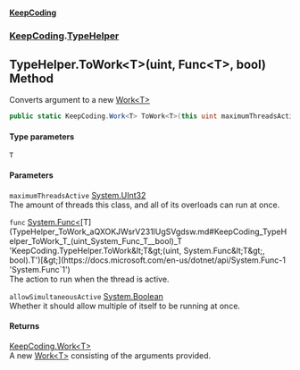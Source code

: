#### [KeepCoding](index.md 'index')
### [KeepCoding](KeepCoding.md 'KeepCoding').[TypeHelper](TypeHelper.md 'KeepCoding.TypeHelper')
## TypeHelper.ToWork&lt;T&gt;(uint, Func&lt;T&gt;, bool) Method
Converts argument to a new [Work&lt;T&gt;](Work_T_.md 'KeepCoding.Work&lt;T&gt;')
```csharp
public static KeepCoding.Work<T> ToWork<T>(this uint maximumThreadsActive, System.Func<T> func, bool allowSimultaneousActive=false);
```
#### Type parameters
<a name='KeepCoding_TypeHelper_ToWork_T_(uint_System_Func_T__bool)_T'></a>
`T`  
  
#### Parameters
<a name='KeepCoding_TypeHelper_ToWork_T_(uint_System_Func_T__bool)_maximumThreadsActive'></a>
`maximumThreadsActive` [System.UInt32](https://docs.microsoft.com/en-us/dotnet/api/System.UInt32 'System.UInt32')  
The amount of threads this class, and all of its overloads can run at once.
  
<a name='KeepCoding_TypeHelper_ToWork_T_(uint_System_Func_T__bool)_func'></a>
`func` [System.Func&lt;](https://docs.microsoft.com/en-us/dotnet/api/System.Func-1 'System.Func`1')[T](TypeHelper_ToWork_aQXOKJWsrV231lUgSVgdsw.md#KeepCoding_TypeHelper_ToWork_T_(uint_System_Func_T__bool)_T 'KeepCoding.TypeHelper.ToWork&lt;T&gt;(uint, System.Func&lt;T&gt;, bool).T')[&gt;](https://docs.microsoft.com/en-us/dotnet/api/System.Func-1 'System.Func`1')  
The action to run when the thread is active.
  
<a name='KeepCoding_TypeHelper_ToWork_T_(uint_System_Func_T__bool)_allowSimultaneousActive'></a>
`allowSimultaneousActive` [System.Boolean](https://docs.microsoft.com/en-us/dotnet/api/System.Boolean 'System.Boolean')  
Whether it should allow multiple of itself to be running at once.
  
#### Returns
[KeepCoding.Work&lt;](Work_T_.md 'KeepCoding.Work&lt;T&gt;')[T](TypeHelper_ToWork_aQXOKJWsrV231lUgSVgdsw.md#KeepCoding_TypeHelper_ToWork_T_(uint_System_Func_T__bool)_T 'KeepCoding.TypeHelper.ToWork&lt;T&gt;(uint, System.Func&lt;T&gt;, bool).T')[&gt;](Work_T_.md 'KeepCoding.Work&lt;T&gt;')  
A new [Work&lt;T&gt;](Work_T_.md 'KeepCoding.Work&lt;T&gt;') consisting of the arguments provided.
